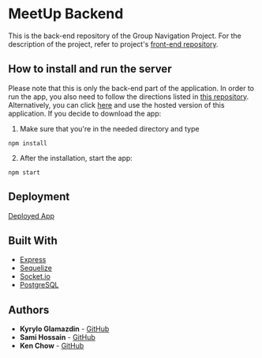 # MeetUp Backend

This is the back-end repository of the Group Navigation Project. For the description of the project, refer to project's [front-end repository](https://github.com/Kyrylo-Glamazdin/Group_Navigation_Capstone_Frontend).

## How to install and run the server

Please note that this is only the back-end part of the application. In order to run the app, you also need to follow the directions listed in [this repository](https://github.com/Kyrylo-Glamazdin/Group_Navigation_Capstone_Frontend).
Alternatively, you can click [here](https://group-navigation-frontend.herokuapp.com/) and use the hosted version of this application.
If you decide to download the app:
1. Make sure that you're in the needed directory and type
```
npm install
```
2. After the installation, start the app:
```
npm start
```
## Deployment

[Deployed App](https://group-navigation-frontend.herokuapp.com/)

## Built With

* [Express](https://expressjs.com/)
* [Sequelize](https://sequelize.org/)
* [Socket.io](https://socket.io/)
* [PostgreSQL](https://www.postgresql.org/)

## Authors

* **Kyrylo Glamazdin** - [GitHub](https://github.com/Kyrylo-Glamazdin)
* **Sami Hossain** - [GitHub](https://github.com/Arboghast)
* **Ken Chow** - [GitHub](https://github.com/zhouyanpu)
